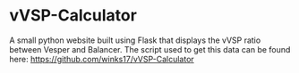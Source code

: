 # vVSP-Calculator

A small python website built using Flask that displays the vVSP ratio between Vesper and Balancer. The script used to get this data can be found here: https://github.com/winks17/vVSP-Calculator
